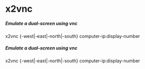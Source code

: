# x2vnc

##### Emulate a dual-screen using vnc

   x2vnc  {-west|-east|-north|-south} computer-ip:display-number

##### Emulate a dual-screen using vnc

   x2vnc  {-west|-east|-north|-south} computer-ip:display-number

